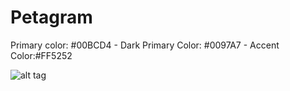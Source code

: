 # Petagram

Primary color: #00BCD4 -
Dark Primary Color: #0097A7 -
Accent Color:#FF5252

![alt tag](https://postimg.cc/HrwrKGfr)
